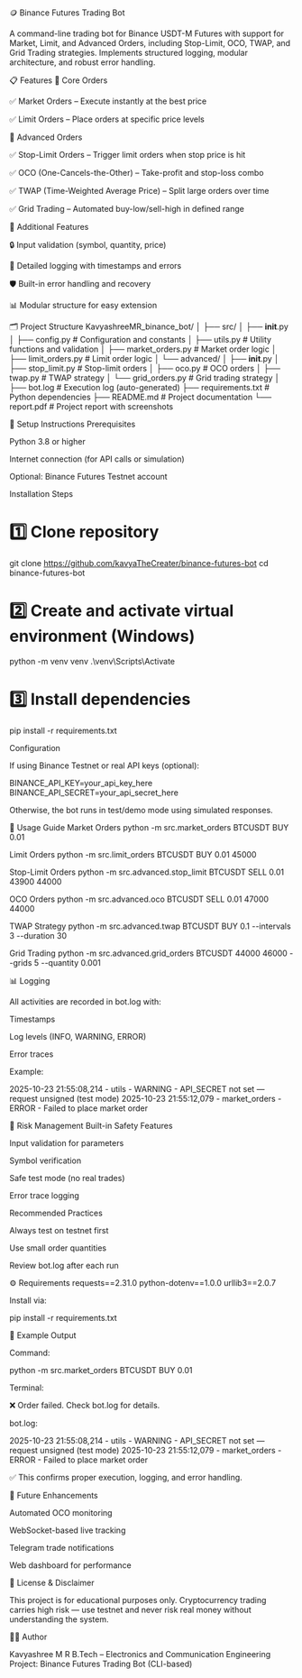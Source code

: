🪙 Binance Futures Trading Bot

A command-line trading bot for Binance USDT-M Futures with support for Market, Limit, and Advanced Orders, including Stop-Limit, OCO, TWAP, and Grid Trading strategies.
Implements structured logging, modular architecture, and robust error handling.

📋 Features
🔹 Core Orders

✅ Market Orders – Execute instantly at the best price

✅ Limit Orders – Place orders at specific price levels

🔸 Advanced Orders

✅ Stop-Limit Orders – Trigger limit orders when stop price is hit

✅ OCO (One-Cancels-the-Other) – Take-profit and stop-loss combo

✅ TWAP (Time-Weighted Average Price) – Split large orders over time

✅ Grid Trading – Automated buy-low/sell-high in defined range

🧰 Additional Features

🔒 Input validation (symbol, quantity, price)

📝 Detailed logging with timestamps and errors

🛡️ Built-in error handling and recovery

📊 Modular structure for easy extension

🗂️ Project Structure
KavyashreeMR_binance_bot/
│
├── src/
│   ├── __init__.py
│   ├── config.py              # Configuration and constants
│   ├── utils.py               # Utility functions and validation
│   ├── market_orders.py       # Market order logic
│   ├── limit_orders.py        # Limit order logic
│   └── advanced/
│       ├── __init__.py
│       ├── stop_limit.py      # Stop-limit orders
│       ├── oco.py             # OCO orders
│       ├── twap.py            # TWAP strategy
│       └── grid_orders.py     # Grid trading strategy
│
├── bot.log                    # Execution log (auto-generated)
├── requirements.txt           # Python dependencies
├── README.md                  # Project documentation
└── report.pdf                 # Project report with screenshots

🚀 Setup Instructions
Prerequisites

Python 3.8 or higher

Internet connection (for API calls or simulation)

Optional: Binance Futures Testnet account

Installation Steps
# 1️⃣ Clone repository
git clone https://github.com/kavyaTheCreater/binance-futures-bot
cd binance-futures-bot

# 2️⃣ Create and activate virtual environment (Windows)
python -m venv venv
.\venv\Scripts\Activate

# 3️⃣ Install dependencies
pip install -r requirements.txt

Configuration

If using Binance Testnet or real API keys (optional):

BINANCE_API_KEY=your_api_key_here
BINANCE_API_SECRET=your_api_secret_here


Otherwise, the bot runs in test/demo mode using simulated responses.

🧪 Usage Guide
Market Orders
python -m src.market_orders BTCUSDT BUY 0.01

Limit Orders
python -m src.limit_orders BTCUSDT BUY 0.01 45000

Stop-Limit Orders
python -m src.advanced.stop_limit BTCUSDT SELL 0.01 43900 44000

OCO Orders
python -m src.advanced.oco BTCUSDT SELL 0.01 47000 44000

TWAP Strategy
python -m src.advanced.twap BTCUSDT BUY 0.1 --intervals 3 --duration 30

Grid Trading
python -m src.advanced.grid_orders BTCUSDT 44000 46000 --grids 5 --quantity 0.001

📊 Logging

All activities are recorded in bot.log with:

Timestamps

Log levels (INFO, WARNING, ERROR)

Error traces

Example:

2025-10-23 21:55:08,214 - utils - WARNING - API_SECRET not set — request unsigned (test mode)
2025-10-23 21:55:12,079 - market_orders - ERROR - Failed to place market order

🧠 Risk Management
Built-in Safety Features

Input validation for parameters

Symbol verification

Safe test mode (no real trades)

Error trace logging

Recommended Practices

Always test on testnet first

Use small order quantities

Review bot.log after each run

⚙️ Requirements
requests==2.31.0
python-dotenv==1.0.0
urllib3==2.0.7


Install via:

pip install -r requirements.txt

🧾 Example Output

Command:

python -m src.market_orders BTCUSDT BUY 0.01


Terminal:

❌ Order failed. Check bot.log for details.


bot.log:

2025-10-23 21:55:08,214 - utils - WARNING - API_SECRET not set — request unsigned (test mode)
2025-10-23 21:55:12,079 - market_orders - ERROR - Failed to place market order


✅ This confirms proper execution, logging, and error handling.

🧱 Future Enhancements

Automated OCO monitoring

WebSocket-based live tracking

Telegram trade notifications

Web dashboard for performance

📄 License & Disclaimer

This project is for educational purposes only.
Cryptocurrency trading carries high risk — use testnet and never risk real money without understanding the system.

👩‍💻 Author

Kavyashree M R
B.Tech – Electronics and Communication Engineering
Project: Binance Futures Trading Bot (CLI-based)